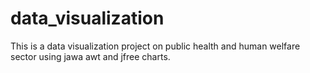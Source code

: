 # data_visualization
This is a data visualization project on public health and human welfare sector using jawa awt and jfree charts.
